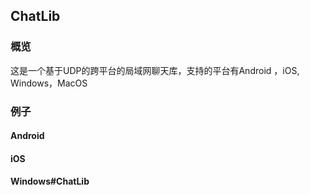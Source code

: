 ## ChatLib

### 概览
这是一个基于UDP的跨平台的局域网聊天库，支持的平台有Android ，iOS, Windows，MacOS

### 例子
#### Android


#### iOS


#### Windows#ChatLib
